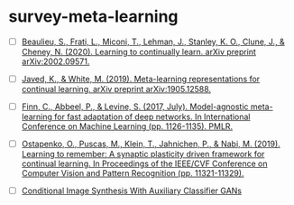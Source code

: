 # survey-meta-learning

* [ ] [Beaulieu, S., Frati, L., Miconi, T., Lehman, J., Stanley, K. O., Clune, J., & Cheney, N. (2020). Learning to continually learn. arXiv preprint arXiv:2002.09571.](https://github.com/CompML/survey-meta-learning/issues/1)
* [ ] [Javed, K., & White, M. (2019). Meta-learning representations for continual learning. arXiv preprint arXiv:1905.12588.](https://github.com/CompML/survey-meta-learning/issues/2)
* [ ] [Finn, C., Abbeel, P., & Levine, S. (2017, July). Model-agnostic meta-learning for fast adaptation of deep networks. In International Conference on Machine Learning (pp. 1126-1135). PMLR.](https://github.com/CompML/survey-meta-learning/issues/3)

* [ ] [Ostapenko, O., Puscas, M., Klein, T., Jahnichen, P., & Nabi, M. (2019). Learning to remember: A synaptic plasticity driven framework for continual learning. In Proceedings of the IEEE/CVF Conference on Computer Vision and Pattern Recognition (pp. 11321-11329).](https://github.com/CompML/survey-meta-learning/issues/4)

* [ ] [Conditional Image Synthesis With Auxiliary Classifier GANs
](https://github.com/CompML/survey-meta-learning/issues/5)
